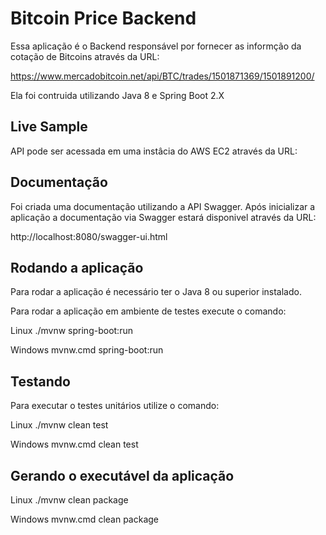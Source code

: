 # Bitcoin Price Backend
Essa aplicação é o Backend responsável por fornecer as informção da cotação de Bitcoins através da URL:

https://www.mercadobitcoin.net/api/BTC/trades/1501871369/1501891200/

Ela foi contruida utilizando Java 8 e Spring Boot 2.X

## Live Sample

API pode ser acessada em uma instâcia do AWS EC2 através da URL:




## Documentação

Foi criada uma documentação utilizando a API Swagger.
Após inicializar a aplicação a documentação via Swagger estará disponivel através da URL:

http://localhost:8080/swagger-ui.html

## Rodando a aplicação

Para rodar a aplicação é necessário ter o Java 8 ou superior instalado.

Para rodar a aplicação em ambiente de testes execute o comando:

Linux
./mvnw spring-boot:run

Windows
mvnw.cmd spring-boot:run

## Testando

Para executar o testes unitários utilize o comando:

Linux
./mvnw clean test

Windows
mvnw.cmd clean test

## Gerando o executável da aplicação

Linux
./mvnw clean package

Windows
mvnw.cmd clean package

